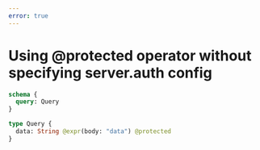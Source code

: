 ```yaml
---
error: true
---
```


# Using @protected operator without specifying server.auth config

```graphql @server
schema {
  query: Query
}

type Query {
  data: String @expr(body: "data") @protected
}
```
